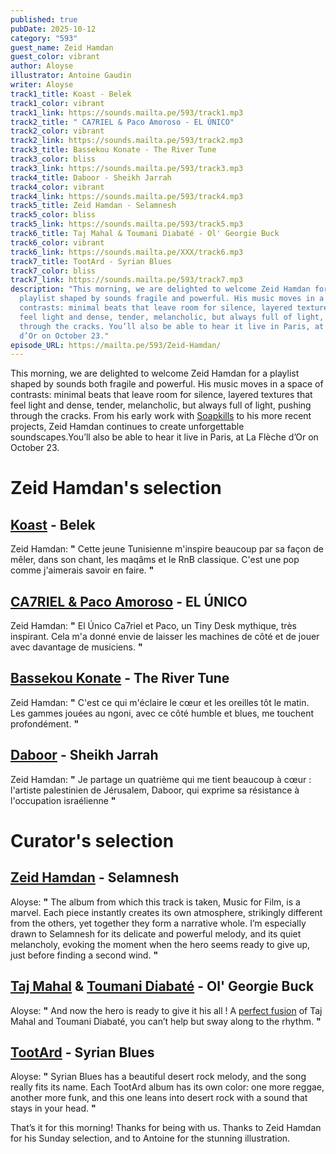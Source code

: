 ```yaml
---
published: true
pubDate: 2025-10-12
category: "593"
guest_name: Zeid Hamdan
guest_color: vibrant
author: Aloyse
illustrator: Antoine Gaudin
writer: Aloyse
track1_title: Koast - Belek
track1_color: vibrant
track1_link: https://sounds.mailta.pe/593/track1.mp3
track2_title: " CA7RIEL & Paco Amoroso - EL ÚNICO"
track2_color: vibrant
track2_link: https://sounds.mailta.pe/593/track2.mp3
track3_title: Bassekou Konate - The River Tune
track3_color: bliss
track3_link: https://sounds.mailta.pe/593/track3.mp3
track4_title: Daboor - Sheikh Jarrah
track4_color: vibrant
track4_link: https://sounds.mailta.pe/593/track4.mp3
track5_title: Zeid Hamdan - Selamnesh
track5_color: bliss
track5_link: https://sounds.mailta.pe/593/track5.mp3
track6_title: Taj Mahal & Toumani Diabaté - Ol' Georgie Buck
track6_color: vibrant
track6_link: https://sounds.mailta.pe/XXX/track6.mp3
track7_title: TootArd - Syrian Blues
track7_color: bliss
track7_link: https://sounds.mailta.pe/593/track7.mp3
description: "This morning, we are delighted to welcome Zeid Hamdan for a
  playlist shaped by sounds fragile and powerful. His music moves in a space of
  contrasts: minimal beats that leave room for silence, layered textures that
  feel light and dense, tender, melancholic, but always full of light, pushing
  through the cracks. You’ll also be able to hear it live in Paris, at La Flèche
  d’Or on October 23."
episode_URL: https://mailta.pe/593/Zeid-Hamdan/
---
```

[](f)[](https://soapkills.bandcamp.com/album/the-best-of)This morning, we are delighted to welcome Zeid Hamdan for a playlist shaped by sounds both fragile and powerful. His music moves in a space of contrasts: minimal beats that leave room for silence, layered textures that feel light and dense, tender, melancholic, but always full of light, pushing through the cracks. From his early work with [Soapkills](https://soapkills.bandcamp.com/album/the-best-of) to his more recent projects, Zeid Hamdan continues to create unforgettable soundscapes.You’ll also be able to hear it live in Paris, at La Flèche d’Or on October 23.

# Zeid Hamdan's selection

## [Koast](https://www.youtube.com/channel/UCqDcosVbsAKSfNOlaZkL-kQ) - Belek

Zeid Hamdan: **"** Cette jeune Tunisienne m'inspire beaucoup par sa façon de mêler, dans son chant, les maqâms et le RnB classique. C'est une pop comme j'aimerais savoir en faire. **"** 

## [CA7RIEL & Paco Amoroso](https://www.youtube.com/watch?v=9kqnsoY94L8) - EL ÚNICO

 Zeid Hamdan: **"** El Único Ca7riel et Paco, un Tiny Desk mythique, très inspirant. Cela m'a donné envie de laisser les machines de côté et de jouer avec davantage de musiciens. **"** 

## [Bassekou Konate](https://outhererecords.bandcamp.com/album/segu-blue) - The River Tune

 Zeid Hamdan: **"** C'est ce qui m'éclaire le cœur et les oreilles tôt le matin. Les gammes jouées au ngoni, avec ce côté humble et blues, me touchent profondément. **"** 

## [Daboor](https://bltnm.bandcamp.com/track/sheikh-jarrah) - Sheikh Jarrah

 Zeid Hamdan: **"** Je partage un quatrième qui me tient beaucoup à cœur : l'artiste palestinien de Jérusalem, Daboor, qui exprime sa résistance à l'occupation israélienne **"** 

# Curator's selection

## [Zeid Hamdan](https://www.instagram.com/zeidhamdan/?hl=fr) - Selamnesh

 Aloyse: **"** The album from which this track is taken, Music for Film, is a marvel. Each piece instantly creates its own atmosphere, strikingly different from the others, yet together they form a narrative whole. I’m especially drawn to Selamnesh for its delicate and powerful melody, and its quiet melancholy, evoking the moment when the hero seems ready to give up, just before finding a second wind. **"** 

## [Taj Mahal](https://tajblues.bandcamp.com/) & [Toumani Diabaté](https://www.discogs.com/fr/artist/370859-Toumani-Diabat%C3%A9) - Ol' Georgie Buck

 Aloyse: **"** And now the hero is ready to give it his all ! A [perfect fusion](https://www.youtube.com/watch?v=eExZfMD0YCA&list=PLImcD4dzm_-3E3A2qxn_zEUMgcaFAoN_W) of Taj Mahal and Toumani Diabaté, you can’t help but sway along to the rhythm. **"** 

## [TootArd](https://tootard-glitterbeat.bandcamp.com/album/migrant-birds) - Syrian Blues

 Aloyse: **"** Syrian Blues has a beautiful desert rock melody, and the song really fits its name. Each TootArd album has its own color: one more reggae, another more funk, and this one leans into desert rock with a sound that stays in your head. **"** 

That’s it for this morning! Thanks for being with us.
Thanks to Zeid Hamdan for his Sunday selection, and to Antoine for the stunning illustration.
